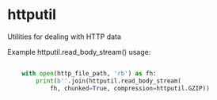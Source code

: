 # httputil
Utilities for dealing with HTTP data

Example httputil.read_body_stream() usage:
```python

    with open(http_file_path, 'rb') as fh:
        print(b''.join(httputil.read_body_stream(
            fh, chunked=True, compression=httputil.GZIP))
```
